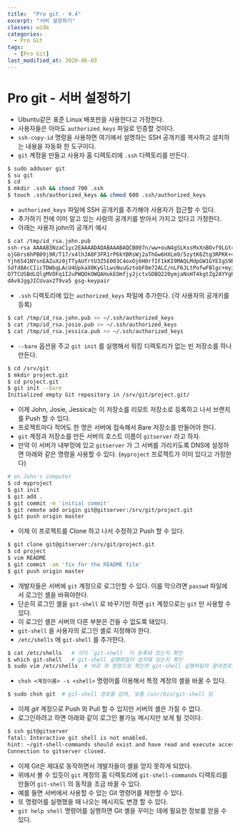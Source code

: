 ```yaml
---
title:  "Pro git - 4.4"
excerpt: "서버 설정하기"
classes: wide
categories:
  - Pro Git
tags:
  - [Pro Git]
last_modified_at: 2020-06-03
---
```




# Pro git - 서버 설정하기

* Ubuntu같은 표준 Linux 배포판을 사용한다고 가정한다.
* 사용자들은 아마도 `authorized_keys` 파일로 인증할 것이다.
* `ssh-copy-id` 명령을 사용하면 여기에서 설명하는 SSH 공개키를 복사하고 설치하는 내용을 자동화 한 도구이다.
* `git` 계정을 만들고 사용자 홈 디렉토리에 `.ssh` 디렉토리를 만든다.

```bash
$ sudo adduser git
$ su git
$ cd
$ mkdir .ssh && chmod 700 .ssh
$ touch .ssh/authorized_keys && chmod 600 .ssh/authorized_keys
```

* `authorized_keys` 파일에 SSH 공개키를 추가해야 사용자가 접근할 수 있다.
* 추가하기 전에 이미 알고 있는 사람의 공개키를 받아서 가지고 있다고 가정한다.
* 아래는 사용자 john의 공개키 예시

```bash
$ cat /tmp/id_rsa.john.pub
ssh-rsa AAAAB3NzaC1yc2EAAAADAQABAAABAQCB007n/ww+ouN4gSLKssMxXnBOvf9LGt4L
ojG6rs6hPB09j9R/T17/x4lhJA0F3FR1rP6kYBRsWj2aThGw6HXLm9/5zytK6Ztg3RPKK+4k
Yjh6541NYsnEAZuXz0jTTyAUfrtU3Z5E003C4oxOj6H0rfIF1kKI9MAQLMdpGW1GYEIgS9Ez
Sdfd8AcCIicTDWbqLAcU4UpkaX8KyGlLwsNuuGztobF8m72ALC/nLF6JLtPofwFBlgc+myiv
O7TCUSBdLQlgMVOFq1I2uPWQOkOWQAHukEOmfjy2jctxSDBQ220ymjaNsHT4kgtZg2AYYgPq
dAv8JggJICUvax2T9va5 gsg-keypair
```

* `.ssh` 디렉토리에 있는 `authorized_keys` 파일에 추가한다. (각 사용자의 공개키를 등록)

```bash
$ cat /tmp/id_rsa.john.pub >> ~/.ssh/authorized_keys
$ cat /tmp/id_rsa.josie.pub >> ~/.ssh/authorized_keys
$ cat /tmp/id_rsa.jessica.pub >> ~/.ssh/authorized_keys
```

* `--bare` 옵션을 주고 `git init` 를 실행해서 워킹 디렉토리가 없는 빈 저장소를 하나 만든다.

```bash
$ cd /srv/git
$ mkdir project.git
$ cd project.git
$ git init --bare
Initialized empty Git repository in /srv/git/project.git/
```

* 이제 John, Josie, Jessica는 이 저장소를 리모트 저장소로 등록하고 나서 브랜치를 Push 할 수 있다. 
* 프로젝트마다 적어도 한 명은 서버에 접속해서 Bare 저장소를 만들어야 한다.
* `git` 계정과 저장소를 만든 서버의 호스트 이름이 `gitserver` 라고 하자. 
* 만약 이 서버가 내부망에 있고 `gitserver` 가 그 서버를 가리키도록 DNS에 설정하면 아래와 같은 명령을 사용할 수 있다. (`myproject` 프로젝트가 이미 있다고 가정한다)

```bash
# on John's computer
$ cd myproject
$ git init
$ git add .
$ git commit -m 'initial commit'
$ git remote add origin git@gitserver:/srv/git/project.git
$ git push origin master
```

* 이제 이 프로젝트를 Clone 하고 나서 수정하고 Push 할 수 있다.

```bash
$ git clone git@gitserver:/srv/git/project.git
$ cd project
$ vim README
$ git commit -am 'fix for the README file'
$ git push origin master
```

* 개발자들은 서버에 `git` 계정으로 로그인할 수 있다. 이를 막으려면 `passwd` 파일에서 로그인 셸을 바꿔야한다.
* 단순히 로그인 셸을 `git-shell` 로 바꾸기만 하면 `git` 계정으로는 `git` 만 사용할 수 있다. 
* 이 로그인 셸은 서버의 다른 부분은 건들 수 없도록 돼있다.
* `git-shell` 을 사용자의 로그인 셸로 지정해야 한다.
* `/etc/shells` 에 `git-shell` 를 추가한다.

```bash
$ cat /etc/shells   # 이미 `git-shell` 이 등록돼 있는지 확인
$ which git-shell   # git-shell 실행파일이 설치돼 있는지 확인
$ sudo vim /etc/shells  # 바로 위 명령으로 확인한 git-shell 실행파일의 절대경로를 추가
```

* `chsh <계정이름> -s <shell>` 명령어를 이용해서 특정 계정의 셸을 바꿀 수 있다.

```bash
$ sudo chsh git  # git-shell 경로를 입력, 보통 /usr/bin/git-shell 임
```

* 이제 *git* 계정으로 Push 와 Pull 할 수 있지만 서버의 셸은 가질 수 없다. 
* 로그인하려고 하면 아래와 같이 로그인 불가능 메시지만 보게 될 것이다.

```bash
$ ssh git@gitserver
fatal: Interactive git shell is not enabled.
hint: ~/git-shell-commands should exist and have read and execute access.
Connection to gitserver closed.
```

* 이제 Git은 제대로 동작하면서 개발자들이 셸을 얻지 못하게 되었다.
* 위에서 볼 수 있듯이 `git` 계정의 홈 디렉토리에 `git-shell-commands` 디렉토리를 만들어 `git-shell` 의 동작을 조금 바꿀 수 있다.
* 예를 들면 서버에서 사용할 수 있는 Git 명령어를 제한할 수 있다. 
* 또 명령어를 실행했을 때 나오는 메시지도 변경 할 수 있다.
* `git help shell` 명령어를 실행하면 Git 셸을 꾸미는 데에 필요한 정보를 얻을 수 있다.